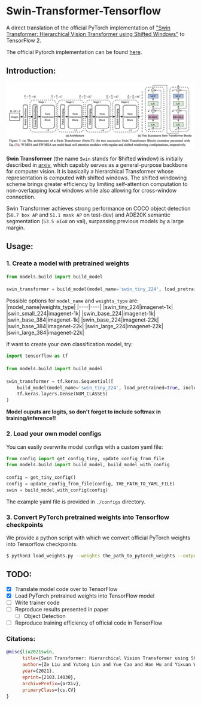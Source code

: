 # Swin-Transformer-Tensorflow
A direct translation of the official PyTorch implementation of ["Swin Transformer: Hierarchical Vision Transformer using Shifted Windows"](https://arxiv.org/abs/2103.14030) to TensorFlow 2.

The official Pytorch implementation can be found [here](https://github.com/microsoft/Swin-Transformer).

## Introduction:
![Swin Transformer Architecture Diagram](./images/swin-transformer.png)

**Swin Transformer** (the name `Swin` stands for **S**hifted **win**dow) is initially described in [arxiv](https://arxiv.org/abs/2103.14030), which capably serves as a
general-purpose backbone for computer vision. It is basically a hierarchical Transformer whose representation is
computed with shifted windows. The shifted windowing scheme brings greater efficiency by limiting self-attention
computation to non-overlapping local windows while also allowing for cross-window connection.

Swin Transformer achieves strong performance on COCO object detection (`58.7 box AP` and `51.1 mask AP` on test-dev) and
ADE20K semantic segmentation (`53.5 mIoU` on val), surpassing previous models by a large margin.


## Usage:
### 1. Create a model with pretrained weights
```python
from models.build import build_model

swin_transformer = build_model(model_name='swin_tiny_224', load_pretrained=True, include_top=True, weights_type='imagenet-1k')
```
Possible options for `model_name` and `weights_type` are:  
|model_name|weights_type|
|----|----|
|swin_tiny_224|imagenet-1k|
|swin_small_224|imagenet-1k|
|swin_base_224|imagenet-1k|
|swin_base_384|imagenet-1k|
|swin_base_224|imagenet-22k|
|swin_base_384|imagenet-22k|
|swin_large_224|imagenet-22k|
|swin_large_384|imagenet-22k|

If want to create your own classification model, try:
```python
import tensorflow as tf

from models.build import build_model

swin_transformer = tf.keras.Sequential([
    build_model(model_name='swin_tiny_224', load_pretrained=True, include_top=False, weights_type='imagenet-1k'),
    tf.keras.layers.Dense(NUM_CLASSES)
)
```
**Model ouputs are logits, so don't forget to include softmax in training/inference!!**

### 2. Load your own model configs
You can easily overwrite model configs with a custom yaml file:
```python
from config import get_config_tiny, update_config_from_file
from models.build import build_model, build_model_with_config

config = get_tiny_config()
config = update_config_from_file(config, THE_PATH_TO_YAML_FILE)
swin = build_model_with_config(config)
```
The example yaml file is provided in `./configs` directory.

### 3. Convert PyTorch pretrained weights into Tensorflow checkpoints
We provide a python script with which we convert official PyTorch weights into Tensorflow checkpoints.
```bash
$ python3 load_weights.py --weights the_path_to_pytorch_weights --output the_path_to_output_tf_weights
```
## TODO:
- [x] Translate model code over to TensorFlow
- [x] Load PyTorch pretrained weights into TensorFlow model
- [ ] Write trainer code
- [ ] Reproduce results presented in paper
    - [ ] Object Detection
- [ ] Reproduce training efficiency of official code in TensorFlow

### Citations: 
```bibtex
@misc{liu2021swin,
      title={Swin Transformer: Hierarchical Vision Transformer using Shifted Windows}, 
      author={Ze Liu and Yutong Lin and Yue Cao and Han Hu and Yixuan Wei and Zheng Zhang and Stephen Lin and Baining Guo},
      year={2021},
      eprint={2103.14030},
      archivePrefix={arXiv},
      primaryClass={cs.CV}
}
```